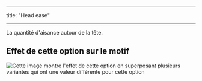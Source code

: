 - - -
title: "Head ease"
- - -

La quantité d'aisance autour de la tête.

## Effet de cette option sur le motif

![Cette image montre l'effet de cette option en superposant plusieurs variantes qui ont une valeur différente pour cette option](florent_headease_sample.svg "Effect of this option on the pattern")

